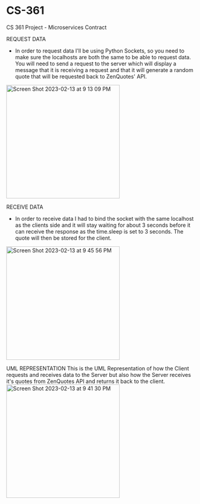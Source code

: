 # CS-361
CS 361 Project - Microservices Contract

REQUEST DATA
- In order to request data I'll be using Python Sockets, so you need to make sure the localhosts are both the same to be able to request data. You will need to send a request to the server which will display a message that it is receiving a request and that it will generate a random quote that will be requested back to ZenQuotes' API.
<img width="300" alt="Screen Shot 2023-02-13 at 9 13 09 PM" src="https://user-images.githubusercontent.com/102687363/218650001-9112d3bb-0b05-49da-9447-507480536438.png">


RECEIVE DATA
- In order to receive data I had to bind the socket with the same localhost as the clients side and it will stay waiting for about 3 seconds before it can receive the response as the time.sleep is set to 3 seconds. The quote will then be stored for the client.

<img width="300" alt="Screen Shot 2023-02-13 at 9 45 56 PM" src="https://user-images.githubusercontent.com/102687363/218650129-022828bb-3440-4809-86c4-f42b558849b5.png">

UML REPRESENTATION
This is the UML Representation of how the Client requests and receives data to the Server but also how the Server receives it's quotes from ZenQuotes API and returns it back to the client.
<img width="300" alt="Screen Shot 2023-02-13 at 9 41 30 PM" src="https://user-images.githubusercontent.com/102687363/218650062-d25a0b35-4ea3-4157-9040-c82bb8c28630.png">
